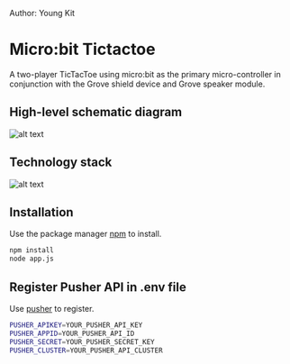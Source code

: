 Author: Young Kit

# Micro:bit Tictactoe

A two-player TicTacToe using micro:bit as the primary micro-controller in conjunction with the Grove shield device and Grove speaker module.

## High-level schematic diagram
![alt text](https://i.imgur.com/c3fuerJ.png)

## Technology stack
![alt text](https://i.imgur.com/KYtGAEP.png)


## Installation

Use the package manager [npm](https://www.npmjs.com/get-npm) to install.

```bash
npm install
node app.js
```

## Register Pusher API in .env file

Use [pusher](https://pusher.com/) to register.

```bash
PUSHER_APIKEY=YOUR_PUSHER_API_KEY
PUSHER_APPID=YOUR_PUSHER_API_ID
PUSHER_SECRET=YOUR_PUSHER_SECRET_KEY
PUSHER_CLUSTER=YOUR_PUSHER_API_CLUSTER
````
